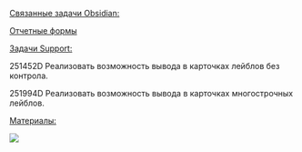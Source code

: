 
<u>Связанные задачи Obsidian:</u>

[Отчетные формы](Отчетные%20формы.md)

<u>Задачи Support:</u>
<p>251452D Реализовать возможность вывода в карточках лейблов без контрола.</p>
<p>251994D Реализовать возможность вывода в карточках многострочных лейблов.</p>

<u>Материалы:</u>

![](Pasted%20image%2020251024130625.png)
